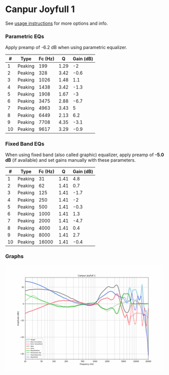 # Canpur Joyfull 1
See [usage instructions](https://github.com/jaakkopasanen/AutoEq#usage) for more options and info.

### Parametric EQs
Apply preamp of -6.2 dB when using parametric equalizer.

|   # | Type    |   Fc (Hz) |    Q |   Gain (dB) |
|-----|---------|-----------|------|-------------|
|   1 | Peaking |       199 | 1.29 |        -2   |
|   2 | Peaking |       328 | 3.42 |        -0.6 |
|   3 | Peaking |      1026 | 1.48 |         1.1 |
|   4 | Peaking |      1438 | 3.42 |        -1.3 |
|   5 | Peaking |      1908 | 1.67 |        -3   |
|   6 | Peaking |      3475 | 2.88 |        -6.7 |
|   7 | Peaking |      4963 | 3.43 |         5   |
|   8 | Peaking |      6449 | 2.13 |         6.2 |
|   9 | Peaking |      7708 | 4.35 |        -3.1 |
|  10 | Peaking |      9617 | 3.29 |        -0.9 |

### Fixed Band EQs
When using fixed band (also called graphic) equalizer, apply preamp of **-5.0 dB** (if available) and set gains manually with these parameters.

|   # | Type    |   Fc (Hz) |    Q |   Gain (dB) |
|-----|---------|-----------|------|-------------|
|   1 | Peaking |        31 | 1.41 |         4.8 |
|   2 | Peaking |        62 | 1.41 |         0.7 |
|   3 | Peaking |       125 | 1.41 |        -1.7 |
|   4 | Peaking |       250 | 1.41 |        -2   |
|   5 | Peaking |       500 | 1.41 |        -0.3 |
|   6 | Peaking |      1000 | 1.41 |         1.3 |
|   7 | Peaking |      2000 | 1.41 |        -4.7 |
|   8 | Peaking |      4000 | 1.41 |         0.4 |
|   9 | Peaking |      8000 | 1.41 |         2.7 |
|  10 | Peaking |     16000 | 1.41 |        -0.4 |

### Graphs
![](./Canpur%20Joyfull%201.png)
